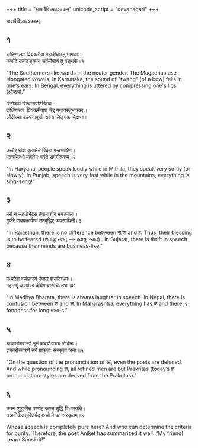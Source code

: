 +++
title = "भाषावैविध्यपञ्चकम्"
unicode_script = "devanagari"
+++

भाषावैविध्यपञ्चकम्

## १
दाक्षिणात्याः प्रियक्लीवा महादीर्घास्तु मागधाः।  
कर्णाटे कर्णटङ्कारः सर्वमौष्ठ्यं तु वङ्गके॥१

"The Southerners like words in the neuter gender. The Magadhas use elongated vowels. In Karnataka, the sound of "twang" (of a bow) falls in one's ears. In Bengal, everything is uttered by compressing one's lips (औष्ठ्य)."

विनोदाय विश्वासप्रतिक्रिया -  
दाक्षिणात्याः प्रियक्लीबाश् चेद् यथावस्तुभाषकाः।  
औदीच्याः कल्पनापूर्णाः सर्वत्र लिङ्गकाङ्क्षिणः॥

## २
उच्चैर् घोषः कुरुक्षेत्रे विदेहा मन्दभाषिणः।  
पञ्चसिन्धौ महावेगः पर्वते सर्वगीतकम्॥२

"In Haryana, people speak loudly while in Mithila, they speak very softly (or slowly). In Punjab, speech is very fast while in the mountains, everything is sing-song!”

## ३
मरौ न सहयोर्भेदस् तेषामाशीर् भयङ्करा।  
गुर्जरे वाक्यकार्पण्यं तद्बुद्धिर् व्यवसायिनी॥३

"In Rajasthan, there is no difference between स/श and ह. Thus, their blessing is to be feared (शतायुः स्यात् --> हतायुः स्यात्) . In Gujarat, there is thrift in speech because their minds are business-like."

## ४
मध्यदेशे वचोहास्यं नेपाले शसदिग्भ्रमः।  
महाराष्ट्रे ळसर्वस्वं दीर्घमात्रारुचिस्तथा॥४

"In Madhya Bharata, there is always laughter in speech. In Nepal, there is confusion between श and स. In Maharashtra, everything has ळ and there is fondness for long मात्रा-s."

## ५
ऋकारोच्चारणे नूनं कवयोऽप्यत्र मोहिताः।  
ज्ञकारोच्चारणे सर्वे प्राकृताः संस्कृता जनाः॥५

"On the question of the pronunciation of ऋ, even the poets are deluded. And while pronouncing ज्ञ, all refined men are but Prakritas (today’s ज्ञ pronunciation-styles are derived from the Prakritas)."

## ६
कस्य शुद्धास्ति वाणीह कश्च शुद्धिं विधास्यति।  
तत्रानिकेतसूक्तिर्यद् बन्धो मे पठ संस्कृतम्॥६

Whose speech is completely pure here? And who can determine the criteria for purity. Therefore, the poet Aniket has summarized it well: “My friend! Learn Sanskrit!”

